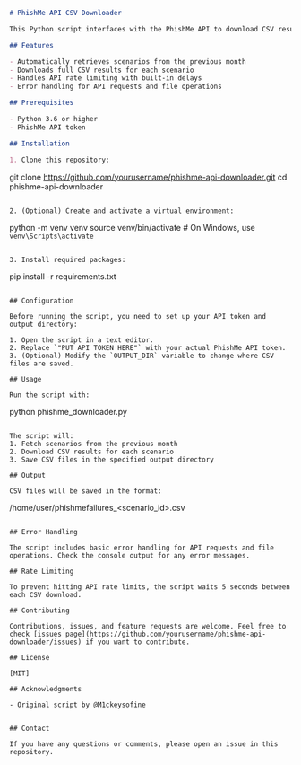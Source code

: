 ```markdown
# PhishMe API CSV Downloader

This Python script interfaces with the PhishMe API to download CSV results from the previous month's phishing scenarios.

## Features

- Automatically retrieves scenarios from the previous month
- Downloads full CSV results for each scenario
- Handles API rate limiting with built-in delays
- Error handling for API requests and file operations

## Prerequisites

- Python 3.6 or higher
- PhishMe API token

## Installation

1. Clone this repository:
   ```
   git clone https://github.com/yourusername/phishme-api-downloader.git
   cd phishme-api-downloader
   ```

2. (Optional) Create and activate a virtual environment:
   ```
   python -m venv venv
   source venv/bin/activate  # On Windows, use `venv\Scripts\activate`
   ```

3. Install required packages:
   ```
   pip install -r requirements.txt
   ```

## Configuration

Before running the script, you need to set up your API token and output directory:

1. Open the script in a text editor.
2. Replace `"PUT API TOKEN HERE"` with your actual PhishMe API token.
3. (Optional) Modify the `OUTPUT_DIR` variable to change where CSV files are saved.

## Usage

Run the script with:

```
python phishme_downloader.py
```

The script will:
1. Fetch scenarios from the previous month
2. Download CSV results for each scenario
3. Save CSV files in the specified output directory

## Output

CSV files will be saved in the format:
```
/home/user/phishmefailures_<scenario_id>.csv
```

## Error Handling

The script includes basic error handling for API requests and file operations. Check the console output for any error messages.

## Rate Limiting

To prevent hitting API rate limits, the script waits 5 seconds between each CSV download.

## Contributing

Contributions, issues, and feature requests are welcome. Feel free to check [issues page](https://github.com/yourusername/phishme-api-downloader/issues) if you want to contribute.

## License

[MIT]

## Acknowledgments

- Original script by @M1ckeysofine


## Contact

If you have any questions or comments, please open an issue in this repository.
```
